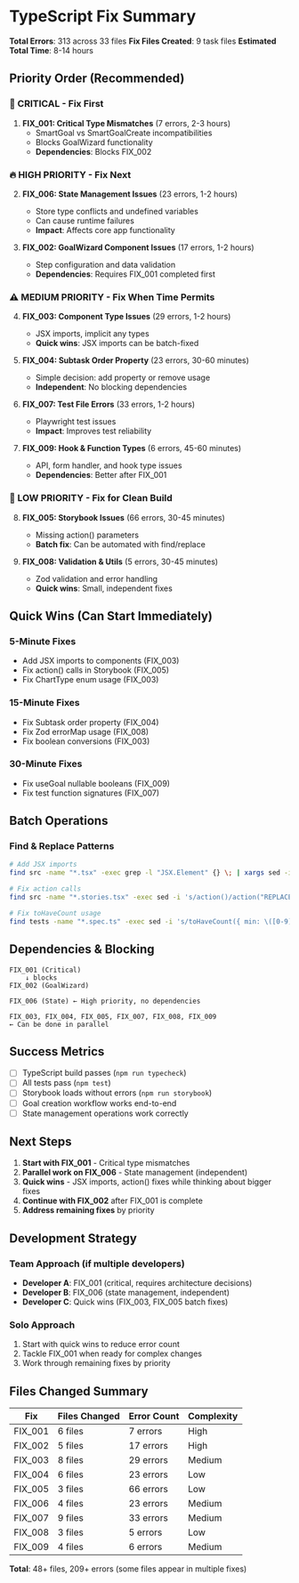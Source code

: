 # TypeScript Fix Summary

**Total Errors**: 313 across 33 files
**Fix Files Created**: 9 task files
**Estimated Total Time**: 8-14 hours

## Priority Order (Recommended)

### 🚨 CRITICAL - Fix First
1. **FIX_001: Critical Type Mismatches** (7 errors, 2-3 hours)
   - SmartGoal vs SmartGoalCreate incompatibilities
   - Blocks GoalWizard functionality
   - **Dependencies**: Blocks FIX_002

### 🔥 HIGH PRIORITY - Fix Next
2. **FIX_006: State Management Issues** (23 errors, 1-2 hours)
   - Store type conflicts and undefined variables
   - Can cause runtime failures
   - **Impact**: Affects core app functionality

3. **FIX_002: GoalWizard Component Issues** (17 errors, 1-2 hours)
   - Step configuration and data validation
   - **Dependencies**: Requires FIX_001 completed first

### ⚠️ MEDIUM PRIORITY - Fix When Time Permits
4. **FIX_003: Component Type Issues** (29 errors, 1-2 hours)
   - JSX imports, implicit any types
   - **Quick wins**: JSX imports can be batch-fixed

5. **FIX_004: Subtask Order Property** (23 errors, 30-60 minutes)
   - Simple decision: add property or remove usage
   - **Independent**: No blocking dependencies

6. **FIX_007: Test File Errors** (33 errors, 1-2 hours)
   - Playwright test issues
   - **Impact**: Improves test reliability

7. **FIX_009: Hook & Function Types** (6 errors, 45-60 minutes)
   - API, form handler, and hook type issues
   - **Dependencies**: Better after FIX_001

### 🔧 LOW PRIORITY - Fix for Clean Build
8. **FIX_005: Storybook Issues** (66 errors, 30-45 minutes)
   - Missing action() parameters
   - **Batch fix**: Can be automated with find/replace

9. **FIX_008: Validation & Utils** (5 errors, 30-45 minutes)
   - Zod validation and error handling
   - **Quick wins**: Small, independent fixes

## Quick Wins (Can Start Immediately)

### 5-Minute Fixes
- Add JSX imports to components (FIX_003)
- Fix action() calls in Storybook (FIX_005)
- Fix ChartType enum usage (FIX_003)

### 15-Minute Fixes
- Fix Subtask order property (FIX_004)
- Fix Zod errorMap usage (FIX_008)
- Fix boolean conversions (FIX_003)

### 30-Minute Fixes
- Fix useGoal nullable booleans (FIX_009)
- Fix test function signatures (FIX_007)

## Batch Operations

### Find & Replace Patterns
```bash
# Add JSX imports
find src -name "*.tsx" -exec grep -l "JSX.Element" {} \; | xargs sed -i '1i import React from "react";'

# Fix action calls
find src -name "*.stories.tsx" -exec sed -i 's/action()/action("REPLACE_WITH_PROP_NAME")/g' {} \;

# Fix toHaveCount usage
find tests -name "*.spec.ts" -exec sed -i 's/toHaveCount({ min: \([0-9]*\) })/count()).toBeGreaterThanOrEqual(\1)/g' {} \;
```

## Dependencies & Blocking

```
FIX_001 (Critical)
    ↓ blocks
FIX_002 (GoalWizard)

FIX_006 (State) ← High priority, no dependencies

FIX_003, FIX_004, FIX_005, FIX_007, FIX_008, FIX_009
← Can be done in parallel
```

## Success Metrics

- [ ] TypeScript build passes (`npm run typecheck`)
- [ ] All tests pass (`npm test`)
- [ ] Storybook loads without errors (`npm run storybook`)
- [ ] Goal creation workflow works end-to-end
- [ ] State management operations work correctly

## Next Steps

1. **Start with FIX_001** - Critical type mismatches
2. **Parallel work on FIX_006** - State management (independent)
3. **Quick wins** - JSX imports, action() fixes while thinking about bigger fixes
4. **Continue with FIX_002** after FIX_001 is complete
5. **Address remaining fixes** by priority

## Development Strategy

### Team Approach (if multiple developers)
- **Developer A**: FIX_001 (critical, requires architecture decisions)
- **Developer B**: FIX_006 (state management, independent)
- **Developer C**: Quick wins (FIX_003, FIX_005 batch fixes)

### Solo Approach
1. Start with quick wins to reduce error count
2. Tackle FIX_001 when ready for complex changes
3. Work through remaining fixes by priority

## Files Changed Summary

| Fix | Files Changed | Error Count | Complexity |
|-----|---------------|-------------|------------|
| FIX_001 | 6 files | 7 errors | High |
| FIX_002 | 5 files | 17 errors | High |
| FIX_003 | 8 files | 29 errors | Medium |
| FIX_004 | 6 files | 23 errors | Low |
| FIX_005 | 3 files | 66 errors | Low |
| FIX_006 | 4 files | 23 errors | Medium |
| FIX_007 | 9 files | 33 errors | Medium |
| FIX_008 | 3 files | 5 errors | Low |
| FIX_009 | 4 files | 6 errors | Medium |

**Total**: 48+ files, 209+ errors (some files appear in multiple fixes)